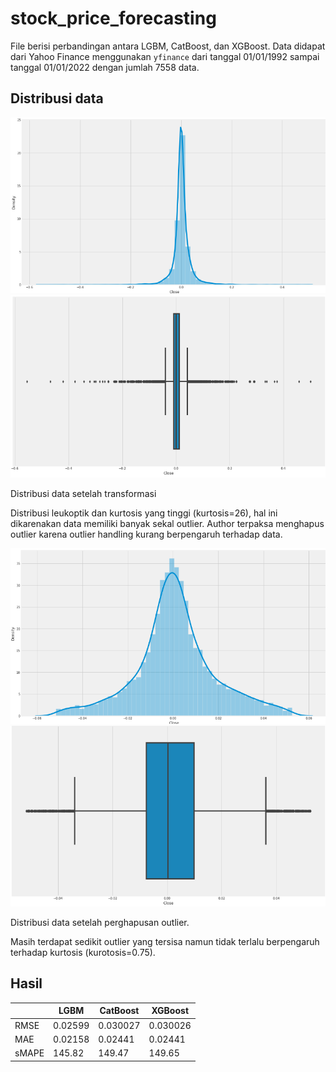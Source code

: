 # stock_price_forecasting

File berisi perbandingan antara LGBM, CatBoost, dan XGBoost. Data didapat dari Yahoo Finance menggunakan `yfinance` dari tanggal 01/01/1992 sampai tanggal 01/01/2022 dengan jumlah 7558 data.


## Distribusi data
![alt text](https://github.com/yanuarkholik/stock_price_forecasting/blob/main/image/data_dist1.png) ![alt boxplot1](https://github.com/yanuarkholik/stock_price_forecasting/blob/main/image/boxplot1.png)

Distribusi data setelah transformasi

Distribusi leukoptik dan kurtosis yang tinggi (kurtosis=26), hal ini dikarenakan data memiliki banyak sekal outlier. Author terpaksa menghapus outlier karena outlier handling kurang berpengaruh terhadap data.


![alt text](https://github.com/yanuarkholik/stock_price_forecasting/blob/main/image/data_dist2.png)
![alt text](https://github.com/yanuarkholik/stock_price_forecasting/blob/main/image/boxplot2.png)

Distribusi data setelah perghapusan outlier.

Masih terdapat sedikit outlier yang tersisa namun tidak terlalu berpengaruh terhadap kurtosis (kurotosis=0.75).

## Hasil
| | LGBM | CatBoost | XGBoost | 
| ----------- | ----------- | ----------- | ----------- |
| RMSE | 0.02599 | 0.030027 | 0.030026 | 
| MAE | 0.02158 | 0.02441 | 0.02441 |
| sMAPE | 145.82 | 149.47| 149.65 |
